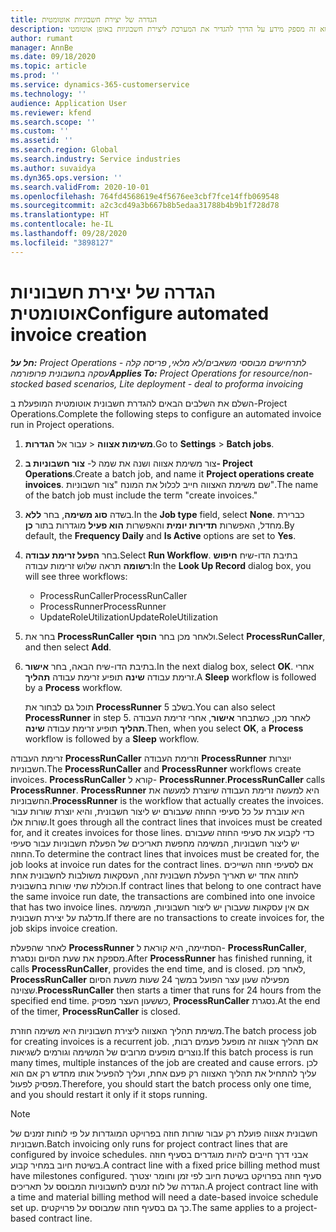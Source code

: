 ```yaml
---
title: הגדרה של יצירת חשבוניות אוטומטית
description: נושא זה מספק מידע על הדרך להגדיר את המערכת ליצירת חשבוניות באופן אוטומטי.
author: rumant
manager: AnnBe
ms.date: 09/18/2020
ms.topic: article
ms.prod: ''
ms.service: dynamics-365-customerservice
ms.technology: ''
audience: Application User
ms.reviewer: kfend
ms.search.scope: ''
ms.custom: ''
ms.assetid: ''
ms.search.region: Global
ms.search.industry: Service industries
ms.author: suvaidya
ms.dyn365.ops.version: ''
ms.search.validFrom: 2020-10-01
ms.openlocfilehash: 764fd4568619e4f5676ee3cbf7fce14ffb069548
ms.sourcegitcommit: a2c3cd49a3b667b8b5edaa31788b4b9b1f728d78
ms.translationtype: HT
ms.contentlocale: he-IL
ms.lasthandoff: 09/28/2020
ms.locfileid: "3898127"
---
```

# <a name="configure-automated-invoice-creation"></a><span data-ttu-id="e9ced-103">הגדרה של יצירת חשבוניות אוטומטית</span><span class="sxs-lookup"><span data-stu-id="e9ced-103">Configure automated invoice creation</span></span>

<span data-ttu-id="e9ced-104">_**חל על:** Project Operations לתרחישים מבוססי משאבים/לא מלאי, פריסה קלה - עסקה בחשבונית פרופורמה_</span><span class="sxs-lookup"><span data-stu-id="e9ced-104">_**Applies To:** Project Operations for resource/non-stocked based scenarios, Lite deployment - deal to proforma invoicing_</span></span>

<span data-ttu-id="e9ced-105">השלם את השלבים הבאים להגדרת חשבונית אוטומטית המופעלת ב-Project Operations.</span><span class="sxs-lookup"><span data-stu-id="e9ced-105">Complete the following steps to configure an automated invoice run in Project operations.</span></span>

1. <span data-ttu-id="e9ced-106">עבור אל **הגדרות** \> **‎משימות אצווה**.</span><span class="sxs-lookup"><span data-stu-id="e9ced-106">Go to **Settings** \> **Batch jobs**.</span></span>
2. <span data-ttu-id="e9ced-107">צור משימת אצווה ושנה את שמה ל- **צור חשבוניות ב- Project Operations**.</span><span class="sxs-lookup"><span data-stu-id="e9ced-107">Create a batch job, and name it **Project operations create invoices**.</span></span> <span data-ttu-id="e9ced-108">שם משימת האצווה חייב לכלול את המונח "צור חשבוניות".</span><span class="sxs-lookup"><span data-stu-id="e9ced-108">The name of the batch job must include the term "create invoices."</span></span>
3. <span data-ttu-id="e9ced-109">בשדה **סוג משימה**, בחר **ללא**.</span><span class="sxs-lookup"><span data-stu-id="e9ced-109">In the **Job type** field, select **None**.</span></span> <span data-ttu-id="e9ced-110">כברירת מחדל, האפשרות **תדירות יומית** והאפשרות **הוא פעיל** מוגדרות בתור **כן**.</span><span class="sxs-lookup"><span data-stu-id="e9ced-110">By default, the **Frequency Daily** and **Is Active** options are set to **Yes**.</span></span>
4. <span data-ttu-id="e9ced-111">בחר **הפעל זרימת עבודה**.</span><span class="sxs-lookup"><span data-stu-id="e9ced-111">Select **Run Workflow**.</span></span> <span data-ttu-id="e9ced-112">בתיבת הדו-שיח **חיפוש רשומה** תראה שלוש זרימות עבודה:</span><span class="sxs-lookup"><span data-stu-id="e9ced-112">In the **Look Up Record** dialog box, you will see three workflows:</span></span>

    - <span data-ttu-id="e9ced-113">ProcessRunCaller</span><span class="sxs-lookup"><span data-stu-id="e9ced-113">ProcessRunCaller</span></span>
    - <span data-ttu-id="e9ced-114">ProcessRunner</span><span class="sxs-lookup"><span data-stu-id="e9ced-114">ProcessRunner</span></span>
    - <span data-ttu-id="e9ced-115">UpdateRoleUtilization</span><span class="sxs-lookup"><span data-stu-id="e9ced-115">UpdateRoleUtilization</span></span>

5. <span data-ttu-id="e9ced-116">בחר את **ProcessRunCaller** ולאחר מכן בחר **הוסף**.</span><span class="sxs-lookup"><span data-stu-id="e9ced-116">Select **ProcessRunCaller**, and then select **Add**.</span></span>
6. <span data-ttu-id="e9ced-117">בתיבת הדו-שיח הבאה, בחר **אישור**.</span><span class="sxs-lookup"><span data-stu-id="e9ced-117">In the next dialog box, select **OK**.</span></span> <span data-ttu-id="e9ced-118">אחרי זרימת עבודה **שינה** תופיע זרימת עבודה **תהליך**.</span><span class="sxs-lookup"><span data-stu-id="e9ced-118">A **Sleep** workflow is followed by a **Process** workflow.</span></span>

    <span data-ttu-id="e9ced-119">תוכל גם לבחור את **ProcessRunner** בשלב 5.</span><span class="sxs-lookup"><span data-stu-id="e9ced-119">You can also select **ProcessRunner** in step 5.</span></span> <span data-ttu-id="e9ced-120">לאחר מכן, כשתבחר **אישור**, אחרי זרימת העבודה **תהליך** תופיע זרימת עבודה **שינה**.</span><span class="sxs-lookup"><span data-stu-id="e9ced-120">Then, when you select **OK**, a **Process** workflow is followed by a **Sleep** workflow.</span></span>

<span data-ttu-id="e9ced-121">זרימת העבודה **ProcessRunCaller** וזרימת העבודה **ProcessRunner** יוצרות חשבוניות.</span><span class="sxs-lookup"><span data-stu-id="e9ced-121">The **ProcessRunCaller** and **ProcessRunner** workflows create invoices.</span></span> <span data-ttu-id="e9ced-122">**ProcessRunCaller** קורא ל- **ProcessRunner**.</span><span class="sxs-lookup"><span data-stu-id="e9ced-122">**ProcessRunCaller** calls **ProcessRunner**.</span></span> <span data-ttu-id="e9ced-123">**ProcessRunner** היא למעשה זרימת העבודה שיוצרת למעשה את החשבוניות.</span><span class="sxs-lookup"><span data-stu-id="e9ced-123">**ProcessRunner** is the workflow that actually creates the invoices.</span></span> <span data-ttu-id="e9ced-124">היא עוברת על כל סעיפי החוזה שעבורם יש ליצור חשבונית, והיא יוצרת שורות עבור שורות אלו.</span><span class="sxs-lookup"><span data-stu-id="e9ced-124">It goes through all the contract lines that invoices must be created for, and it creates invoices for those lines.</span></span> <span data-ttu-id="e9ced-125">כדי לקבוע את סעיפי החוזה שעבורם יש ליצור חשבוניות, המשימה מחפשת תאריכים של הפעלת חשבוניות עבור סעיפי החוזה.</span><span class="sxs-lookup"><span data-stu-id="e9ced-125">To determine the contract lines that invoices must be created for, the job looks at invoice run dates for the contract lines.</span></span> <span data-ttu-id="e9ced-126">אם לסעיפי חוזה השייכים לחוזה אחד יש תאריך הפעלת חשבונית זהה, העסקאות משולבות לחשבונית אחת הכוללת שתי שורות בחשבונית.</span><span class="sxs-lookup"><span data-stu-id="e9ced-126">If contract lines that belong to one contract have the same invoice run date, the transactions are combined into one invoice that has two invoice lines.</span></span> <span data-ttu-id="e9ced-127">אם אין עסקאות שעבורן יש ליצור חשבוניות, המשימה מדלגת על יצירת חשבונית.</span><span class="sxs-lookup"><span data-stu-id="e9ced-127">If there are no transactions to create invoices for, the job skips invoice creation.</span></span>

<span data-ttu-id="e9ced-128">לאחר שהפעלת **ProcessRunner** הסתיימה, היא קוראת ל- **ProcessRunCaller**, מספקת את שעת הסיום ונסגרת.</span><span class="sxs-lookup"><span data-stu-id="e9ced-128">After **ProcessRunner** has finished running, it calls **ProcessRunCaller**, provides the end time, and is closed.</span></span> <span data-ttu-id="e9ced-129">לאחר מכן, **ProcessRunCaller** מפעילה שעון עצר הפועל במשך 24 שעות משעת הסיום שצוינה.</span><span class="sxs-lookup"><span data-stu-id="e9ced-129">**ProcessRunCaller** then starts a timer that runs for 24 hours from the specified end time.</span></span> <span data-ttu-id="e9ced-130">כששעון העצר מפסיק, **ProcessRunCaller** נסגרת.</span><span class="sxs-lookup"><span data-stu-id="e9ced-130">At the end of the timer, **ProcessRunCaller** is closed.</span></span>

<span data-ttu-id="e9ced-131">משימת תהליך האצווה ליצירת חשבוניות היא משימה חוזרת.</span><span class="sxs-lookup"><span data-stu-id="e9ced-131">The batch process job for creating invoices is a recurrent job.</span></span> <span data-ttu-id="e9ced-132">אם תהליך אצווה זה מופעל פעמים רבות, נוצרים מופעים מרובים של המשימה וגורמים לשגיאות.</span><span class="sxs-lookup"><span data-stu-id="e9ced-132">If this batch process is run many times, multiple instances of the job are created and cause errors.</span></span> <span data-ttu-id="e9ced-133">לכן עליך להתחיל את תהליך האצווה רק פעם אחת, ועליך להפעיל אותו מחדש רק אם הוא מפסיק לפעול.</span><span class="sxs-lookup"><span data-stu-id="e9ced-133">Therefore, you should start the batch process only one time, and you should restart it only if it stops running.</span></span>

> [!NOTE]
> <span data-ttu-id="e9ced-134">חשבונית אצווה פועלת רק עבור שורות חוזה בפרויקט המוגדרות על פי לוחות זמנים של חשבוניות.</span><span class="sxs-lookup"><span data-stu-id="e9ced-134">Batch invoicing only runs for project contract lines that are configured by invoice schedules.</span></span> <span data-ttu-id="e9ced-135">אבני דרך חייבים להיות מוגדרים בסעיף חוזה בשיטת חיוב במחיר קבוע.</span><span class="sxs-lookup"><span data-stu-id="e9ced-135">A contract line with a fixed price billing method must have milestones configured.</span></span> <span data-ttu-id="e9ced-136">סעיף חוזה בפרויקט בשיטת חיוב לפי זמן וחומר יצטרך הגדרה של לוח זמנים לחשבוניות המבוסס על תאריכים.</span><span class="sxs-lookup"><span data-stu-id="e9ced-136">A project contract line with a time and material billing method will need a date-based invoice schedule set up.</span></span> <span data-ttu-id="e9ced-137">כך גם בסעיף חוזה שמבוסס על פרויקטים.</span><span class="sxs-lookup"><span data-stu-id="e9ced-137">The same applies to a project-based contract line.</span></span>     
